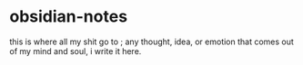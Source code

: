 # obsidian-notes

this is where all my shit go to ; any thought, idea, or emotion that comes out of my mind and soul, i write it here. 